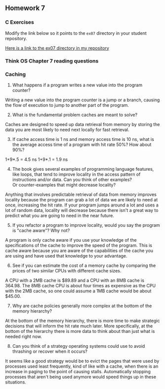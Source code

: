 ## Homework 7

### C Exercises

Modify the link below so it points to the `ex07` directory in your
student repository.

[Here is a link to the ex07 directory in my repository](https://github.com/bwerth/ExercisesInC/tree/master/exercises/ex07)

### Think OS Chapter 7 reading questions

### Caching

1) What happens if a program writes a new value into the program counter?

Writing a new value into the program counter is a jump or a branch, causing the flow of execution to jump to another part of the program.

2) What is the fundamental problem caches are meant to solve?

Caches are designed to speed up data retrieval from memory by storing the data you are most likely to need next locally for fast retrieval.

3) If cache access time is 1 ns and memory access time is 10 ns, what is the average
access time of a program with hit rate 50%?  How about 90%?

1+9*.5 = 4.5 ns
1+9*.1 = 1.9 ns

4) The book gives several examples of programming language features, like loops, that tend 
to improve locality in the access pattern of instructions and/or data.  Can you think of other examples?  
Or counter-examples that might decrease locality?

Anything that involves predictable retrieval of data from memory improves locality because the program can grab a lot of data we are likely to need at once, increasing the hit rate. If your program jumps around a lot and uses a lot of random data, locality will decrease because there isn't a great way to predict what you are going to need in the near future.

5)  If you refactor a program to improve locality, would you say the program is "cache aware"?  Why not?

A program is only cache aware if you use your knowledge of the specifications of the cache to improve the speed of the program. This is cache aware because you are aware of the capabilities of the cache you are using and have used that knowledge to your advantage.

6) See if you can estimate the cost of a memory cache by comparing the prices of two similar CPUs with 
different cache sizes.

A CPU with a 2MB cache is $89.89 and a CPU with an 8MB cache is 364.98. The 8MB cache CPU is about four times as expensive as the CPU with the 2MB cache, so one could assume a 1MB cache would be about $45.00.

7) Why are cache policies generally more complex at the bottom of the memory hierarchy?

At the bottom of the memory hierarchy, there is more time to make strategic decisions that will inform the hit rate much later. More specifically, at the bottom of the hierarchy there is more data to think about than just what is needed right now.

8) Can you think of a strategy operating systems could use to avoid thrashing or recover when it occurs?

It seems like a good strategy would be to evict the pages that were used by processes used least frequently, kind of like with a cache, when there is an increase in paging to the point of causing stalls. Automatically stopping processes that aren't being used anymore would speed things up in these situations.


